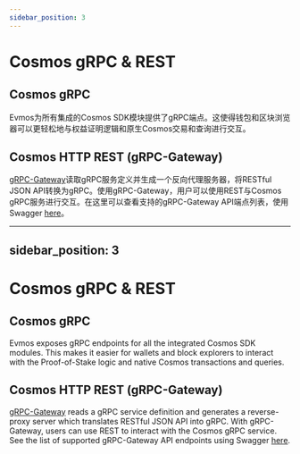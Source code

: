 ```yaml
---
sidebar_position: 3
---
```


# Cosmos gRPC & REST

## Cosmos gRPC

Evmos为所有集成的Cosmos SDK模块提供了gRPC端点。这使得钱包和区块浏览器可以更轻松地与权益证明逻辑和原生Cosmos交易和查询进行交互。

## Cosmos HTTP REST (gRPC-Gateway)

[gRPC-Gateway](https://grpc-ecosystem.github.io/grpc-gateway/)读取gRPC服务定义并生成一个反向代理服务器，将RESTful JSON API转换为gRPC。使用gRPC-Gateway，用户可以使用REST与Cosmos gRPC服务进行交互。在这里可以查看支持的gRPC-Gateway API端点列表，使用Swagger [here](../api#clients)。


---
sidebar_position: 3
---

# Cosmos gRPC & REST

## Cosmos gRPC

Evmos exposes gRPC endpoints for all the integrated Cosmos SDK modules. This makes it easier for
wallets and block explorers to interact with the Proof-of-Stake logic and native Cosmos transactions and queries.

## Cosmos HTTP REST (gRPC-Gateway)

[gRPC-Gateway](https://grpc-ecosystem.github.io/grpc-gateway/) reads a gRPC service definition and
generates a reverse-proxy server which translates RESTful JSON API into gRPC. With gRPC-Gateway,
users can use REST to interact with the Cosmos gRPC service. See the list
of supported gRPC-Gateway API endpoints using Swagger [here](../api#clients).

